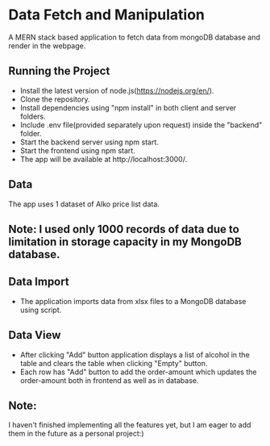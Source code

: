 # Data Fetch and Manipulation
A MERN stack based application to fetch data from mongoDB database and render in the webpage. 

## Running the Project
- Install the latest version of node.js(https://nodejs.org/en/).
- Clone the repository.
- Install dependencies using "npm install" in both client and server folders.
- Include .env file(provided separately upon request) inside the "backend" folder.
- Start the backend server using npm start.
- Start the frontend using npm start.
- The app will be available at http://localhost:3000/.



## Data
The app uses 1 dataset of Alko price list data.

## Note: I used only 1000 records of data due to limitation in storage capacity in my MongoDB database.


## Data Import
- The application imports data from xlsx files to a MongoDB database using script.
## Data View
- After clicking "Add" button application displays a list of alcohol in the table and clears the table when clicking "Empty" button.
- Each row has "Add" button to add the order-amount which updates the order-amount both in frontend as well as in database.



## Note: 
I haven't finished implementing all the features yet, but I am eager to add them in the future as a personal project:)
